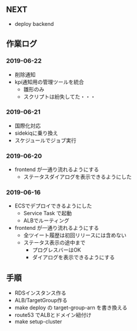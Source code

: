 ## NEXT

- deploy backend

## 作業ログ

### 2019-06-22

- 削除通知
- kpi通知用の管理ツールを統合
  - 雛形のみ
  - スクリプトは紛失してた・・・

### 2019-06-21

- 国際化対応
- sidekiqに乗り換え
- スケジュールでジョブ実行

### 2019-06-20

- frontend が一通り流れるようにする
  - ステータスダイアログを表示できるようにした

### 2019-06-16

- ECSでデプロイできるようにした
  - Service Task で起動
  - ALBでルーティング
- frontend が一通り流れるようにする
  - 全ツイート履歴は初回リリースには含めない
  - ステータス表示の途中まで
    - プログレスバーはOK
    - ダイアログを表示できるようにする

## 手順

- RDSインスタンス作る
- ALB/TargetGroup作る
- make deploy の target-group-arn を書き換える
- route53 でALBとドメイン紐付け
- make setup-cluster
